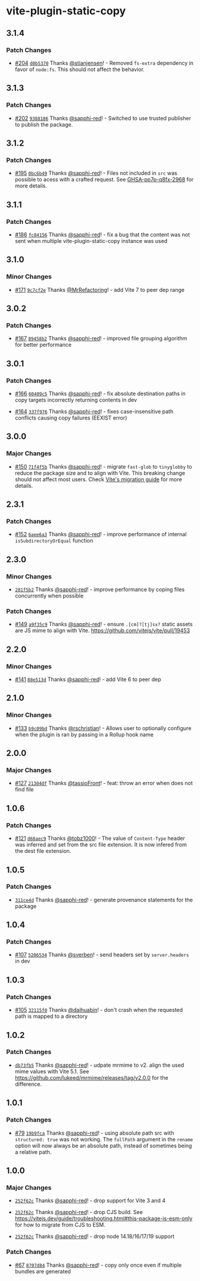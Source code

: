 # vite-plugin-static-copy

## 3.1.4

### Patch Changes

- [#204](https://github.com/sapphi-red/vite-plugin-static-copy/pull/204) [`d0b5370`](https://github.com/sapphi-red/vite-plugin-static-copy/commit/d0b537035262b419da2b8f0843a8ddccef71a236) Thanks [@stianjensen](https://github.com/stianjensen)! - Removed `fs-extra` dependency in favor of `node:fs`. This should not affect the behavior.

## 3.1.3

### Patch Changes

- [#202](https://github.com/sapphi-red/vite-plugin-static-copy/pull/202) [`9388186`](https://github.com/sapphi-red/vite-plugin-static-copy/commit/938818611347b7996ae8649d607390e587c549d9) Thanks [@sapphi-red](https://github.com/sapphi-red)! - Switched to use trusted publisher to publish the package.

## 3.1.2

### Patch Changes

- [#195](https://github.com/sapphi-red/vite-plugin-static-copy/pull/195) [`0bc6b49`](https://github.com/sapphi-red/vite-plugin-static-copy/commit/0bc6b49ed72b46eecfc9682045f4b46a19694969) Thanks [@sapphi-red](https://github.com/sapphi-red)! - Files not included in `src` was possible to acess with a crafted request. See [GHSA-pp7p-q8fx-2968](https://github.com/sapphi-red/vite-plugin-static-copy/security/advisories/GHSA-pp7p-q8fx-2968) for more details.

## 3.1.1

### Patch Changes

- [#186](https://github.com/sapphi-red/vite-plugin-static-copy/pull/186) [`fc84156`](https://github.com/sapphi-red/vite-plugin-static-copy/commit/fc84156418cd06f599a196c1d681f243c65c4f95) Thanks [@sapphi-red](https://github.com/sapphi-red)! - fix a bug that the content was not sent when multiple vite-plugin-static-copy instance was used

## 3.1.0

### Minor Changes

- [#171](https://github.com/sapphi-red/vite-plugin-static-copy/pull/171) [`9c7cf2e`](https://github.com/sapphi-red/vite-plugin-static-copy/commit/9c7cf2e9831e52c00d9789ee11c8f0db0ea1c330) Thanks [@MrRefactoring](https://github.com/MrRefactoring)! - add Vite 7 to peer dep range

## 3.0.2

### Patch Changes

- [#167](https://github.com/sapphi-red/vite-plugin-static-copy/pull/167) [`89458b2`](https://github.com/sapphi-red/vite-plugin-static-copy/commit/89458b2134a5aae93ce0322f3b2c0b7af4bc1be9) Thanks [@sapphi-red](https://github.com/sapphi-red)! - improved file grouping algorithm for better performance

## 3.0.1

### Patch Changes

- [#166](https://github.com/sapphi-red/vite-plugin-static-copy/pull/166) [`60409c5`](https://github.com/sapphi-red/vite-plugin-static-copy/commit/60409c55237399f5d37a417eaa124e8dfc1dfec7) Thanks [@sapphi-red](https://github.com/sapphi-red)! - fix absolute destination paths in copy targets incorrectly returning contents in dev

- [#164](https://github.com/sapphi-red/vite-plugin-static-copy/pull/164) [`337f976`](https://github.com/sapphi-red/vite-plugin-static-copy/commit/337f976af1eb089cb0296c661dccceb717b3383f) Thanks [@sapphi-red](https://github.com/sapphi-red)! - fixes case-insensitive path conflicts causing copy failures (EEXIST error)

## 3.0.0

### Major Changes

- [#150](https://github.com/sapphi-red/vite-plugin-static-copy/pull/150) [`71f4f5b`](https://github.com/sapphi-red/vite-plugin-static-copy/commit/71f4f5b5318e1a1c937e141c848f2ef1b0e79e5b) Thanks [@sapphi-red](https://github.com/sapphi-red)! - migrate `fast-glob` to `tinyglobby` to reduce the package size and to align with Vite. This breaking change should not affect most users. Check [Vite's migration guide](<https://v6.vite.dev/guide/migration.html#migration-from-v4:~:text=Range%20braces%20(%7B01..03%7D%20%E2%87%92%20%5B%2701%27%2C%20%2702%27%2C%20%2703%27%5D)%20and%20incremental%20braces%20(%7B2..8..2%7D%20%E2%87%92%20%5B%272%27%2C%20%274%27%2C%20%276%27%2C%20%278%27%5D)%20are%20no%20longer%20supported%20in%20globs.>) for more details.

## 2.3.1

### Patch Changes

- [#152](https://github.com/sapphi-red/vite-plugin-static-copy/pull/152) [`6aee6a3`](https://github.com/sapphi-red/vite-plugin-static-copy/commit/6aee6a3d8caf6d08bedeb4c97fb7580fd904b895) Thanks [@sapphi-red](https://github.com/sapphi-red)! - improve performance of internal `isSubdirectoryOrEqual` function

## 2.3.0

### Minor Changes

- [`281f5b2`](https://github.com/sapphi-red/vite-plugin-static-copy/commit/281f5b22aaa23a055af93553da8c84932ef31c41) Thanks [@sapphi-red](https://github.com/sapphi-red)! - improve performance by coping files concurrently when possible

### Patch Changes

- [#149](https://github.com/sapphi-red/vite-plugin-static-copy/pull/149) [`a9f35c9`](https://github.com/sapphi-red/vite-plugin-static-copy/commit/a9f35c9557b0ab710006c83418c3c982c2eb746e) Thanks [@sapphi-red](https://github.com/sapphi-red)! - ensure `.[cm]?[tj]sx?` static assets are JS mime to align with Vite. https://github.com/vitejs/vite/pull/19453

## 2.2.0

### Minor Changes

- [#141](https://github.com/sapphi-red/vite-plugin-static-copy/pull/141) [`88e513d`](https://github.com/sapphi-red/vite-plugin-static-copy/commit/88e513d37e7be5bc35c4f75737f1eabb230510a8) Thanks [@sapphi-red](https://github.com/sapphi-red)! - add Vite 6 to peer dep

## 2.1.0

### Minor Changes

- [#133](https://github.com/sapphi-red/vite-plugin-static-copy/pull/133) [`b9c09bd`](https://github.com/sapphi-red/vite-plugin-static-copy/commit/b9c09bd80d6706113bd4715c3cd68e6819e19f58) Thanks [@rschristian](https://github.com/rschristian)! - Allows user to optionally configure when the plugin is ran by passing in a Rollup hook name

## 2.0.0

### Major Changes

- [#127](https://github.com/sapphi-red/vite-plugin-static-copy/pull/127) [`21304df`](https://github.com/sapphi-red/vite-plugin-static-copy/commit/21304df03f6ad668d316653ee9d48c4fbc633bde) Thanks [@tassioFront](https://github.com/tassioFront)! - feat: throw an error when does not find file

## 1.0.6

### Patch Changes

- [#121](https://github.com/sapphi-red/vite-plugin-static-copy/pull/121) [`d68aec9`](https://github.com/sapphi-red/vite-plugin-static-copy/commit/d68aec950e58b16bac0f5621bf5d9636340109c8) Thanks [@tobz1000](https://github.com/tobz1000)! - The value of `Content-Type` header was inferred and set from the src file extension. It is now infered from the dest file extension.

## 1.0.5

### Patch Changes

- [`311ce4d`](https://github.com/sapphi-red/vite-plugin-static-copy/commit/311ce4d0c253402820d1fccb8d59a9e8a71ce967) Thanks [@sapphi-red](https://github.com/sapphi-red)! - generate provenance statements for the package

## 1.0.4

### Patch Changes

- [#107](https://github.com/sapphi-red/vite-plugin-static-copy/pull/107) [`5206534`](https://github.com/sapphi-red/vite-plugin-static-copy/commit/520653429a0aa2122feee9edbacc2195fd2624e4) Thanks [@sverben](https://github.com/sverben)! - send headers set by `server.headers` in dev

## 1.0.3

### Patch Changes

- [#105](https://github.com/sapphi-red/vite-plugin-static-copy/pull/105) [`32115f0`](https://github.com/sapphi-red/vite-plugin-static-copy/commit/32115f01abc98b9f128c427d1ffb4363860c5a95) Thanks [@daihuabin](https://github.com/daihuabin)! - don't crash when the requested path is mapped to a directory

## 1.0.2

### Patch Changes

- [`db73fb5`](https://github.com/sapphi-red/vite-plugin-static-copy/commit/db73fb50ed471b53cf6fd365443edd163a695e58) Thanks [@sapphi-red](https://github.com/sapphi-red)! - udpate mrmime to v2. align the used mime values with Vite 5.1. See https://github.com/lukeed/mrmime/releases/tag/v2.0.0 for the difference.

## 1.0.1

### Patch Changes

- [#79](https://github.com/sapphi-red/vite-plugin-static-copy/pull/79) [`19b9fca`](https://github.com/sapphi-red/vite-plugin-static-copy/commit/19b9fcade3a3a6b3249f27397a834d5a4c0321cb) Thanks [@sapphi-red](https://github.com/sapphi-red)! - using absolute path src with `structured: true` was not working. The `fullPath` argument in the `rename` option will now always be an absolute path, instead of sometimes being a relative path.

## 1.0.0

### Major Changes

- [`252f62c`](https://github.com/sapphi-red/vite-plugin-static-copy/commit/252f62ce6c3371367b4593b5c940371a88292021) Thanks [@sapphi-red](https://github.com/sapphi-red)! - drop support for Vite 3 and 4

- [`252f62c`](https://github.com/sapphi-red/vite-plugin-static-copy/commit/252f62ce6c3371367b4593b5c940371a88292021) Thanks [@sapphi-red](https://github.com/sapphi-red)! - drop CJS build. See https://vitejs.dev/guide/troubleshooting.html#this-package-is-esm-only for how to migrate from CJS to ESM.

- [`252f62c`](https://github.com/sapphi-red/vite-plugin-static-copy/commit/252f62ce6c3371367b4593b5c940371a88292021) Thanks [@sapphi-red](https://github.com/sapphi-red)! - drop node 14.18/16/17/19 support

### Patch Changes

- [#67](https://github.com/sapphi-red/vite-plugin-static-copy/pull/67) [`8707d84`](https://github.com/sapphi-red/vite-plugin-static-copy/commit/8707d84d478c3b183cf8639d27158aba9318a0c6) Thanks [@sapphi-red](https://github.com/sapphi-red)! - copy only once even if multiple bundles are generated
